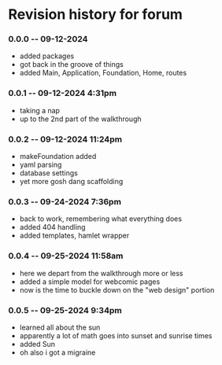 # Revision history for forum

### 0.0.0 -- 09-12-2024
* added packages
* got back in the groove of things
* added Main, Application, Foundation, Home, routes 

### 0.0.1 -- 09-12-2024 4:31pm
* taking a nap
* up to the 2nd part of the walkthrough

### 0.0.2 -- 09-12-2024 11:24pm
* makeFoundation added
* yaml parsing
* database settings
* yet more gosh dang scaffolding

### 0.0.3 -- 09-24-2024 7:36pm
* back to work, remembering what everything does
* added 404 handling
* added templates, hamlet wrapper

### 0.0.4 -- 09-25-2024 11:58am
* here we depart from the walkthrough more or less
* added a simple model for webcomic pages
* now is the time to buckle down on the "web design" portion

### 0.0.5 -- 09-25-2024 9:34pm
* learned all about the sun
* apparently a lot of math goes into sunset and sunrise times
* added Sun
* oh also i got a migraine